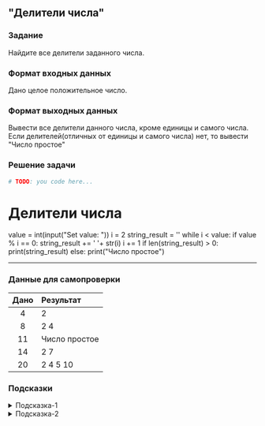 ## "Делители числа"

### Задание

Найдите все делители заданного числа.

### Формат входных данных

Дано целое положительное число.

### Формат выходных данных

Вывести все делители данного числа, кроме единицы и самого числа. \
Если делителей(отличных от единицы и самого числа) нет, то вывести "Число простое"

### Решение задачи

```python
# TODO: you code here...
```
# Делители числа
value = int(input("Set value: "))
i = 2
string_result = ''
while i < value:
    if value % i == 0:
        string_result += ' '+ str(i)
    i += 1
if len(string_result) > 0:
    print(string_result)
else:
    print("Число простое")

---

### Данные для самопроверки

| Дано | Результат |
| :---: | :--- |
|    4    | 2 |
|    8    | 2 4  |
|    11    | Число простое |
|    14    | 2 7  |
|    20   | 2 4 5 10  |
### Подсказки

<details>
<summary>Подсказка-1</summary>
Если одно число делится без остатка на другое, то второе называют — делителем первого
</details>

<details>
<summary>Подсказка-2</summary>
Самый простой способ решить данную задачу - просто перебрать все числа от 2-ки до заданного числа и проверить, делится ли заданное число на них без остатка.
</details>
